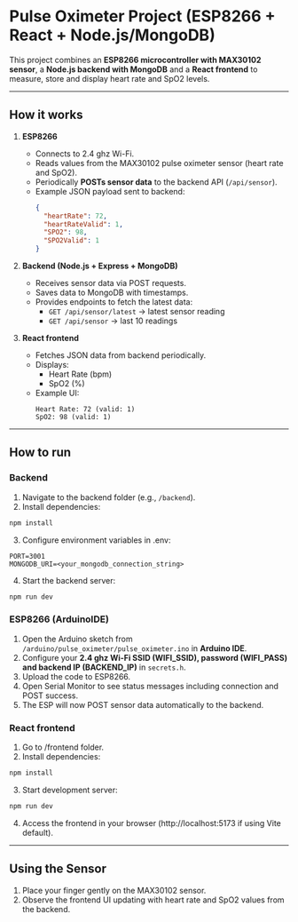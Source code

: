 # Pulse Oximeter Project (ESP8266 + React + Node.js/MongoDB)

This project combines an **ESP8266 microcontroller with MAX30102 sensor**, a **Node.js backend with MongoDB** and a **React frontend** to measure, store and display heart rate and SpO2 levels.

---

## How it works

1. **ESP8266**
   - Connects to 2.4 ghz Wi-Fi.
   - Reads values from the MAX30102 pulse oximeter sensor (heart rate and SpO2).
   - Periodically **POSTs sensor data** to the backend API (`/api/sensor`).
   - Example JSON payload sent to backend:
     ```json
     {
       "heartRate": 72,
       "heartRateValid": 1,
       "SPO2": 98,
       "SPO2Valid": 1
     }
     ```

2. **Backend (Node.js + Express + MongoDB)**
   - Receives sensor data via POST requests.
   - Saves data to MongoDB with timestamps.
   - Provides endpoints to fetch the latest data:
     - `GET /api/sensor/latest` → latest sensor reading
     - `GET /api/sensor` → last 10 readings

3. **React frontend**
   - Fetches JSON data from backend periodically.
   - Displays:
     - Heart Rate (bpm)
     - SpO2 (%)
   - Example UI:
     ```
     Heart Rate: 72 (valid: 1)
     SpO2: 98 (valid: 1)
     ```

---

## How to run

### Backend
1. Navigate to the backend folder (e.g., `/backend`).
2. Install dependencies:
```bash
npm install
```
3. Configure environment variables in .env:
```env
PORT=3001
MONGODB_URI=<your_mongodb_connection_string>
```
4. Start the backend server:
```bash
npm run dev
```

### ESP8266 (ArduinoIDE)
1. Open the Arduino sketch from `/arduino/pulse_oximeter/pulse_oximeter.ino` in **Arduino IDE**.
2. Configure your **2.4 ghz Wi-Fi SSID (WIFI_SSID), password (WIFI_PASS) and backend IP (BACKEND_IP)** in `secrets.h`.
3. Upload the code to ESP8266.
4. Open Serial Monitor to see status messages including connection and POST success.
5. The ESP will now POST sensor data automatically to the backend.

### React frontend
1. Go to /frontend folder.
2. Install dependencies:
```bash
npm install
```
3. Start development server:
```bash
npm run dev
```
4. Access the frontend in your browser (http://localhost:5173 if using Vite default).

---
## Using the Sensor

1. Place your finger gently on the MAX30102 sensor.
2. Observe the frontend UI updating with heart rate and SpO2 values from the backend.